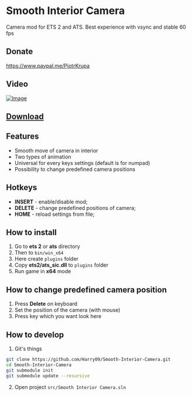 # Smooth Interior Camera

Camera mod for ETS 2 and ATS. Best experience with vsync and stable 60 fps

## Donate

https://www.paypal.me/PiotrKrupa

## Video

[![Image](http://img.youtube.com/vi/M6WYAOJAsMQ/0.jpg)](http://www.youtube.com/watch?v=M6WYAOJAsMQ)

## [Download](https://github.com/Harry09/Smooth-Interior-Camera/releases)

## Features

- Smooth move of camera in interior
- Two types of animation
- Universal for every keys settings (default is for numpad)
- Possibility to change predefined camera positions

## Hotkeys

- **INSERT** - enable/disable mod;
- **DELETE** - change predefined positions of camera;
- **HOME** - reload settings from file;

## How to install

1. Go to **ets 2** or **ats** directory
1. Then to `bin/win_x64`
1. Here create `plugins` folder
1. Copy **ets2/ats_sic.dll** to `plugins` folder
1. Run game in **x64** mode

## How to change predefined camera position

1. Press **Delete** on keyboard
1. Set the position of the camera (with mouse)
1. Press key which you want look here

## How to develop

1. Git's things

```bash
git clone https://github.com/Harry09/Smooth-Interior-Camera.git
cd Smooth-Interior-Camera
git submodule init
git submodule update --resursive
```

2. Open project `src/Smooth Interior Camera.sln`

